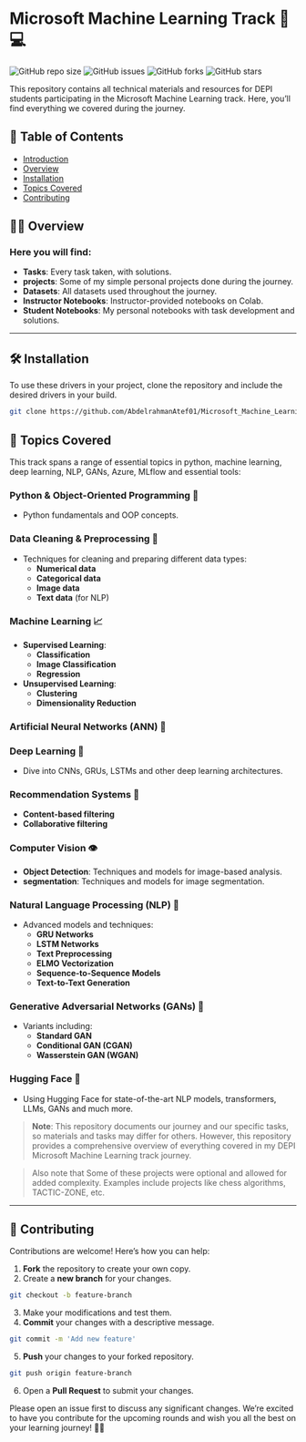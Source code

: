 # Microsoft Machine Learning Track 🧠💻

![GitHub repo size](https://img.shields.io/github/repo-size/AbdelrahmanAtef01/Microsoft_Machine_Learning)
![GitHub issues](https://img.shields.io/github/issues/AbdelrahmanAtef01/Microsoft_Machine_Learning)
![GitHub forks](https://img.shields.io/github/forks/AbdelrahmanAtef01/Microsoft_Machine_Learning)
![GitHub stars](https://img.shields.io/github/stars/AbdelrahmanAtef01/Microsoft_Machine_Learning)

This repository contains all technical materials and resources for DEPI students participating in the Microsoft Machine Learning track. Here, you’ll find everything we covered during the journey.

## 📑 Table of Contents
- [Introduction](#Microsoft-Machine-Learning-track)
- [Overview](#overview)
- [Installation](#installtion)
- [Topics Covered](#topics-covered)
- [Contributing](#contributing)

## 🌟📘 Overview
### Here you will find:
- **Tasks**: Every task taken, with solutions.
- **projects**: Some of my simple personal projects done during the journey.
- **Datasets**: All datasets used throughout the journey.
- **Instructor Notebooks**: Instructor-provided notebooks on Colab.
- **Student Notebooks**: My personal notebooks with task development and solutions.

---

##  🛠️ Installation
To use these drivers in your project, clone the repository and include the desired drivers in your build.

```bash
git clone https://github.com/AbdelrahmanAtef01/Microsoft_Machine_Learning.git
```

## 📂 Topics Covered

This track spans a range of essential topics in python, machine learning, deep learning, NLP, GANs, Azure, MLflow and essential tools:

### Python & Object-Oriented Programming 🐍
- Python fundamentals and OOP concepts.

### Data Cleaning & Preprocessing 🧹
- Techniques for cleaning and preparing different data types:
  - **Numerical data**
  - **Categorical data**
  - **Image data**
  - **Text data** (for NLP)

### Machine Learning 📈
- **Supervised Learning**:
  - **Classification**
  - **Image Classification**
  - **Regression**
- **Unsupervised Learning**:
  - **Clustering**
  - **Dimensionality Reduction**

### Artificial Neural Networks (ANN) 🤖

### Deep Learning 🌊
- Dive into CNNs, GRUs, LSTMs and other deep learning architectures.

### Recommendation Systems 🛒
- **Content-based filtering**
- **Collaborative filtering**

### Computer Vision 👁️
- **Object Detection**: Techniques and models for image-based analysis.
- **segmentation**: Techniques and models for image segmentation.

### Natural Language Processing (NLP) 💬
- Advanced models and techniques:
  - **GRU Networks**
  - **LSTM Networks**
  - **Text Preprocessing**
  - **ELMO Vectorization**
  - **Sequence-to-Sequence Models**
  - **Text-to-Text Generation**

### Generative Adversarial Networks (GANs) 🎨
- Variants including:
  - **Standard GAN**
  - **Conditional GAN (CGAN)**
  - **Wasserstein GAN (WGAN)**

### Hugging Face 🤗
- Using Hugging Face for state-of-the-art NLP models, transformers, LLMs, GANs and much more.

> **Note**: This repository documents our journey and our specific tasks, so materials and tasks may differ for others. However, this repository provides a comprehensive overview of everything covered in my DEPI Microsoft Machine Learning track journey.

> Also note that Some of these projects were optional and allowed for added complexity. Examples include projects like chess algorithms, TACTIC-ZONE, etc.

---

## 🤝 Contributing
Contributions are welcome! Here’s how you can help:

1. **Fork** the repository to create your own copy.
2. Create a **new branch** for your changes.
```bash
git checkout -b feature-branch
```
3. Make your modifications and test them.
4. **Commit** your changes with a descriptive message.
```bash
git commit -m 'Add new feature'
```
5. **Push** your changes to your forked repository.
```bash
git push origin feature-branch
```
6. Open a **Pull Request** to submit your changes.

Please open an issue first to discuss any significant changes. We’re excited to have you contribute for the upcoming rounds and wish you all the best on your learning journey! 🌟👀
